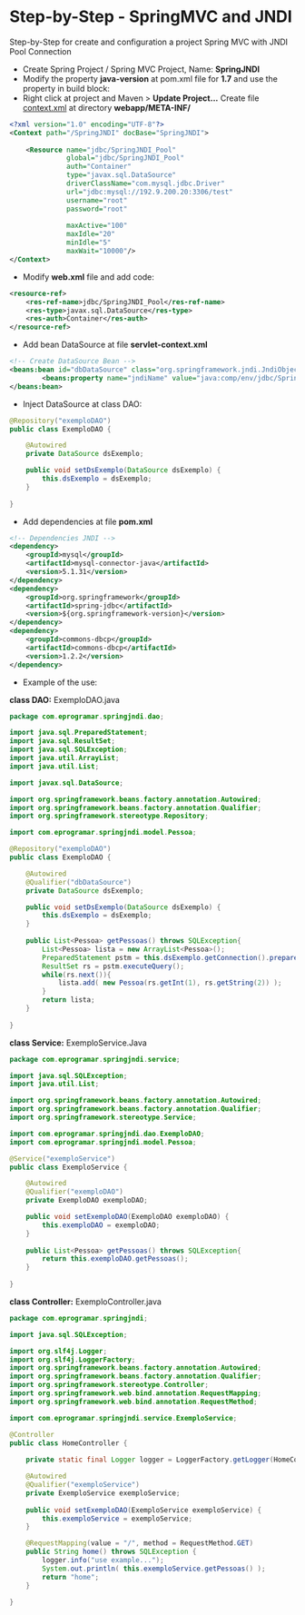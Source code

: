 Step-by-Step - SpringMVC and JNDI
=================================

Step-by-Step for create and configuration a project Spring MVC with JNDI Pool Connection

- Create Spring Project / Spring MVC Project, Name: **SpringJNDI**
- Modify the property **java-version** at pom.xml file for **1.7** and use the property in build block:
- Right click at project and Maven > **Update Project...**
 Create file [context.xml](context.xml) at directory **webapp/META-INF/**
```xml
<?xml version="1.0" encoding="UTF-8"?>
<Context path="/SpringJNDI" docBase="SpringJNDI">
 
    <Resource name="jdbc/SpringJNDI_Pool"
              global="jdbc/SpringJNDI_Pool"
              auth="Container"
              type="javax.sql.DataSource"
              driverClassName="com.mysql.jdbc.Driver"
              url="jdbc:mysql://192.9.200.20:3306/test"
              username="root"
              password="root"
               
              maxActive="100"
              maxIdle="20"
              minIdle="5"
              maxWait="10000"/>                  
</Context>
```

- Modify **web.xml** file and add code:
```xml
<resource-ref>
    <res-ref-name>jdbc/SpringJNDI_Pool</res-ref-name>
    <res-type>javax.sql.DataSource</res-type>
    <res-auth>Container</res-auth>
</resource-ref> 
```  

- Add bean DataSource at file **servlet-context.xml**  
```xml
<!-- Create DataSource Bean -->
<beans:bean id="dbDataSource" class="org.springframework.jndi.JndiObjectFactoryBean">
        <beans:property name="jndiName" value="java:comp/env/jdbc/SpringJNDI_Pool" />
</beans:bean>	
```  
 
- Inject DataSource at class DAO:
```java
@Repository("exemploDAO")
public class ExemploDAO {

	@Autowired
	private DataSource dsExemplo;

	public void setDsExemplo(DataSource dsExemplo) {
		this.dsExemplo = dsExemplo;
	}
	
}
```  

- Add dependencies at file **pom.xml**  
```xml
<!-- Dependencies JNDI -->
<dependency>
	<groupId>mysql</groupId>
	<artifactId>mysql-connector-java</artifactId>
	<version>5.1.31</version>
</dependency>	
<dependency>
	<groupId>org.springframework</groupId>
	<artifactId>spring-jdbc</artifactId>
	<version>${org.springframework-version}</version>
</dependency>
<dependency>
	<groupId>commons-dbcp</groupId>
	<artifactId>commons-dbcp</artifactId>
	<version>1.2.2</version>
</dependency>	
```

- Example of the use:  

**class DAO:** ExemploDAO.java 
```java
package com.eprogramar.springjndi.dao;

import java.sql.PreparedStatement;
import java.sql.ResultSet;
import java.sql.SQLException;
import java.util.ArrayList;
import java.util.List;

import javax.sql.DataSource;

import org.springframework.beans.factory.annotation.Autowired;
import org.springframework.beans.factory.annotation.Qualifier;
import org.springframework.stereotype.Repository;

import com.eprogramar.springjndi.model.Pessoa;

@Repository("exemploDAO")
public class ExemploDAO {

	@Autowired
	@Qualifier("dbDataSource")
	private DataSource dsExemplo;

	public void setDsExemplo(DataSource dsExemplo) {
		this.dsExemplo = dsExemplo;
	}
	
	public List<Pessoa> getPessoas() throws SQLException{
		List<Pessoa> lista = new ArrayList<Pessoa>();
		PreparedStatement pstm = this.dsExemplo.getConnection().prepareStatement("select * from Pessoa");
		ResultSet rs = pstm.executeQuery();
		while(rs.next()){
			lista.add( new Pessoa(rs.getInt(1), rs.getString(2)) );
		}
		return lista;
	}
	
}
```

**class Service:** ExemploService.Java  
```java
package com.eprogramar.springjndi.service;

import java.sql.SQLException;
import java.util.List;

import org.springframework.beans.factory.annotation.Autowired;
import org.springframework.beans.factory.annotation.Qualifier;
import org.springframework.stereotype.Service;

import com.eprogramar.springjndi.dao.ExemploDAO;
import com.eprogramar.springjndi.model.Pessoa;

@Service("exemploService")
public class ExemploService {

	@Autowired
	@Qualifier("exemploDAO")
	private ExemploDAO exemploDAO;

	public void setExemploDAO(ExemploDAO exemploDAO) {
		this.exemploDAO = exemploDAO;
	}
	
	public List<Pessoa> getPessoas() throws SQLException{
		return this.exemploDAO.getPessoas();
	}
	
}
```

**class Controller:** ExemploController.java  
```java
package com.eprogramar.springjndi;

import java.sql.SQLException;

import org.slf4j.Logger;
import org.slf4j.LoggerFactory;
import org.springframework.beans.factory.annotation.Autowired;
import org.springframework.beans.factory.annotation.Qualifier;
import org.springframework.stereotype.Controller;
import org.springframework.web.bind.annotation.RequestMapping;
import org.springframework.web.bind.annotation.RequestMethod;

import com.eprogramar.springjndi.service.ExemploService;

@Controller
public class HomeController {
	
	private static final Logger logger = LoggerFactory.getLogger(HomeController.class);

	@Autowired
	@Qualifier("exemploService")
	private ExemploService exemploService;
	
	public void setExemploDAO(ExemploService exemploService) {
		this.exemploService = exemploService;
	}

	@RequestMapping(value = "/", method = RequestMethod.GET)
	public String home() throws SQLException {
		logger.info("use example...");
		System.out.println( this.exemploService.getPessoas() );
		return "home";
	}
	
}
```  
